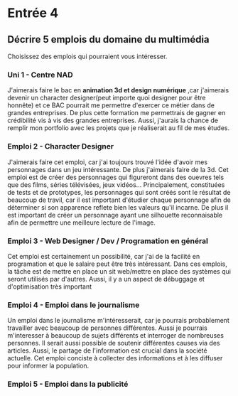 # Entrée 4
## Décrire 5 emplois du domaine du multimédia
Choisissez des emplois qui pourraient vous intéresser. 

### Uni 1 - Centre NAD

J'aimerais faire le bac en **animation 3d et design numérique** ,car j'aimerais devenir un character designer(peut importe quoi designer pour être honnête) et ce BAC pourrait me permettre d'exercer ce métier dans de grandes entreprises. De plus cette formation me permettrais de gagner en crédibilité vis à vis des grandes entreprises. Aussi, j'aurais la chance de remplir mon portfolio avec les projets que je réaliserait au fil de mes études.

### Emploi 2 - Character Designer

J'aimerais faire cet emploi, car j'ai toujours trouvé l'idée d'avoir mes personnages dans un jeu intéressante. De plus j'aimerais faire de la 3d.
Cet emploi est de créer des personnages qui figureront dans des ouevres tels que des films, séries télévisées, jeux vidéos... Principalement, constituées de tests et de prototypes, les personnages qui sont créés sont le résultat de beaucoup de travil, car il est important d'étudier chaque personnage afin de déterminer si son apparence reflete bien les valeurs qu'il incarne. De plus il est important de créer un personnage ayant une silhouette reconnaisable afin de permettre une meilleure lecture de l'image.


### Emploi 3 - Web Designer / Dev / Programation en général

Cet emploi est certainement un possibilité, car j'ai de la facilité en programation et que le salaire peut être très intéressant. Dans ces emplois, la tâche est de mettre en place un sit web/mettre en place des systèmes qui seront utilisés par d'autres. Aussi, il y a un aspect de débuggage et d'optimisation très important


### Emploi 4 - Emploi dans le journalisme
Un emploi dans le journalisme m'intéresserait, car je pourrais probablement travailler avec beaucoup de personnes différentes. Aussi je pourrais m'interesser à beaucoup de sujets différents et interroger de nombreuses personnes. Il serait aussi possible de soutenir différentes causes via des articles. Aussi, le partage de l'information est crucial  dans la société actuelle. Cet emploi conciste à collecter des informations et à les diffuser pour informer la population.

### Emploi 5 - Emploi dans la publicité



